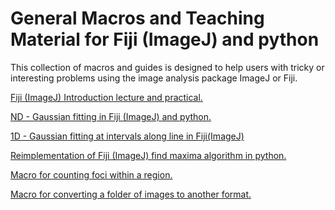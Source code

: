 # General Macros and Teaching Material for Fiji (ImageJ) and python

This collection of macros and guides is designed to help users with tricky or interesting problems using the image analysis package ImageJ or Fiji.

[Fiji (ImageJ) Introduction lecture and practical.](https://github.com/dwaithe/generalMacros/tree/master/ImageJFIJIteaching "Fiji (ImageJ) Introduction lecture and practical.")

[ND - Gaussian fitting in Fiji (ImageJ) and python.](https://github.com/dwaithe/generalMacros/tree/master/gaussian_fitting "ND - Gaussian fitting in Fiji (ImageJ) and python.")

[1D - Gaussian fitting at intervals along line in Fiji(ImageJ)](https://github.com/dwaithe/generalMacros/tree/master/FWHM%20bulk%20measure "FWHM bulk measure")

[Reimplementation of Fiji (ImageJ) find maxima algorithm in python.](https://github.com/dwaithe/generalMacros/tree/master/maximaFinding "Maxima Finding in Fiji (ImageJ) and python.")

[Macro for counting foci within a region.](https://github.com/dwaithe/generalMacros/blob/master/foci_in_area_basic.ijm "Macro for counting foci within a region.")

[Macro for converting a folder of images to another format.](https://github.com/dwaithe/generalMacros/blob/master/file_converter.ijm "Macro for converting a folder of images to another format.")
